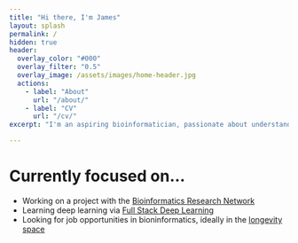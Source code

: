```yaml
---
title: "Hi there, I'm James"
layout: splash
permalink: /
hidden: true
header:
  overlay_color: "#000"
  overlay_filter: "0.5"
  overlay_image: /assets/images/home-header.jpg
  actions:
    - label: "About"
      url: "/about/"
    - label: "CV"
      url: "/cv/"
excerpt: "I'm an aspiring bioinformatician, passionate about understanding the science of increasing healthy lifespan."

---
```


# Currently focused on...
- Working on a project with the [Bioinformatics Research Network](https://www.bio-net.dev/)
- Learning deep learning via [Full Stack Deep Learning](https://fullstackdeeplearning.com/spring2021/)
- Looking for job opportunities in bioninformatics, ideally in the [longevity space](https://www.ldeming.com/longevityfaq)
